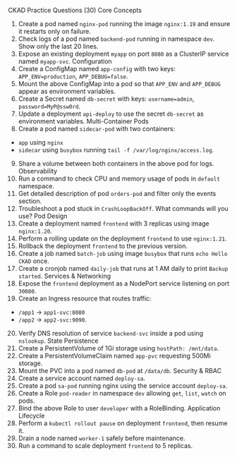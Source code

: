 CKAD Practice Questions (30)
Core Concepts
1.	Create a pod named `nginx-pod` running the image `nginx:1.19` and ensure it restarts only on failure.
2.	Check logs of a pod named `backend-pod` running in namespace `dev`. Show only the last 20 lines.
3.	Expose an existing deployment `myapp` on port `8080` as a ClusterIP service named `myapp-svc`.
Configuration
4.	Create a ConfigMap named `app-config` with two keys: `APP_ENV=production`, `APP_DEBUG=false`.
5.	Mount the above ConfigMap into a pod so that `APP_ENV` and `APP_DEBUG` appear as environment variables.
6.	Create a Secret named `db-secret` with keys: `username=admin`, `password=MyP@ssw0rd`.
7.	Update a deployment `api-deploy` to use the secret `db-secret` as environment variables.
Multi-Container Pods
8.	Create a pod named `sidecar-pod` with two containers:
   - `app` using `nginx`
   - `sidecar` using `busybox` running `tail -f /var/log/nginx/access.log`.
9.	Share a volume between both containers in the above pod for logs.
Observability
10.	Run a command to check CPU and memory usage of pods in `default` namespace.
11.	Get detailed description of pod `orders-pod` and filter only the events section.
12.	Troubleshoot a pod stuck in `CrashLoopBackOff`. What commands will you use?
Pod Design
13.	Create a deployment named `frontend` with 3 replicas using image `nginx:1.20`.
14.	Perform a rolling update on the deployment `frontend` to use `nginx:1.21`.
15.	Rollback the deployment `frontend` to the previous version.
16.	Create a job named `batch-job` using image `busybox` that runs `echo Hello CKAD` once.
17.	Create a cronjob named `daily-job` that runs at 1 AM daily to print `Backup started`.
Services & Networking
18.	Expose the `frontend` deployment as a NodePort service listening on port `30080`.
19.	Create an Ingress resource that routes traffic:
   - `/app1` → `app1-svc:8080`
   - `/app2` → `app2-svc:9090`.
20.	Verify DNS resolution of service `backend-svc` inside a pod using `nslookup`.
State Persistence
21.	Create a PersistentVolume of 1Gi storage using `hostPath: /mnt/data`.
22.	Create a PersistentVolumeClaim named `app-pvc` requesting 500Mi storage.
23.	Mount the PVC into a pod named `db-pod` at `/data/db`.
Security & RBAC
24.	Create a service account named `deploy-sa`.
25.	Create a pod `sa-pod` running nginx using the service account `deploy-sa`.
26.	Create a Role `pod-reader` in namespace `dev` allowing `get`, `list`, `watch` on pods.
27.	Bind the above Role to user `developer` with a RoleBinding.
Application Lifecycle
28.	Perform a `kubectl rollout pause` on deployment `frontend`, then resume it.
29.	Drain a node named `worker-1` safely before maintenance.
30.	Run a command to scale deployment `frontend` to 5 replicas.
